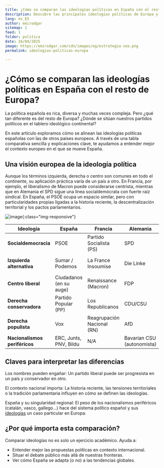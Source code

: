 ```yaml
---
title: ¿Cómo se comparan las ideologías políticas en España con el resto de Europa?
description: Descubre las principales ideologías políticas de Europa y su relación con las de España
lang: es_ES
author: emirodgar
sitemap: 1
feed: 1
folder: politica
date: 16/04/2025
image: https://emirodgar.com/cdn/images/og/estrategia-seo.png
permalink: ideologias-politicas-europa

---
```


# ¿Cómo se comparan las ideologías políticas en España con el resto de Europa?

La política española es rica, diversa y muchas veces compleja. Pero ¿qué tan diferente es del resto de Europa? ¿Dónde se sitúan nuestros partidos políticos en el tablero ideológico continental?

En este artículo exploramos cómo se alinean las ideologías políticas españolas con las de otros países europeos. A través de una tabla comparativa sencilla y explicaciones clave, te ayudamos a entender mejor el contexto europeo en el que se mueve España.

## Una visión europea de la ideología política
Aunque los términos izquierda, derecha o centro son comunes en todo el continente, su aplicación práctica varía de un país a otro. En Francia, por ejemplo, el liberalismo de Macron puede considerarse centrista, mientras que en Alemania el SPD sigue una línea socialdemócrata con fuerte raíz sindical. En España, el PSOE ocupa un espacio similar, pero con particularidades propias ligadas a la historia reciente, la descentralización territorial y los pactos parlamentarios.

![image](https://github.com/user-attachments/assets/7f9b50e9-8e5b-49ed-bae2-b8a56bb85383){:class="img-responsive"}



| Ideología                   | España                    | Francia                     | Alemania                   | Italia                    | Países Bajos            |
|----------------------------|---------------------------|-----------------------------|----------------------------|---------------------------|--------------------------|
| **Socialdemocracia**       | PSOE                      | Partido Socialista (PS)     | SPD                        | Partido Democrático (PD) | PvdA                     |
| **Izquierda alternativa**  | Sumar / Podemos           | La France Insoumise         | Die Linke                  | Sinistra Italiana         | SP (Socialistische Partij) |
| **Centro liberal**         | Ciudadanos (en su auge)   | Renaissance (Macron)        | FDP                        | Italia Viva               | D66                      |
| **Derecha conservadora**   | Partido Popular (PP)      | Los Republicanos            | CDU/CSU                    | Forza Italia              | VVD                      |
| **Derecha populista**      | Vox                       | Reagrupación Nacional (RN)  | AfD                        | Lega / Fratelli d’Italia  | PVV                      |
| **Nacionalismos periféricos** | ERC, Junts, PNV, Bildu | N/A                         | Bavarian CSU (autonomista) | Liga Norte (en origen)    | N/A                      |

## Claves para interpretar las diferencias

Los nombres pueden engañar: Un partido liberal puede ser progresista en un país y conservador en otro.

El contexto nacional importa: La historia reciente, las tensiones territoriales o la tradición parlamentaria influyen en cómo se definen las ideologías.

España y su singularidad regional: El peso de los nacionalismos periféricos (catalán, vasco, gallego...) hace del sistema político español y sus [ideologías](https://emirodgar.es/ideologias-politicas) un caso particular en Europa.

## ¿Por qué importa esta comparación?

Comparar ideologías no es solo un ejercicio académico. Ayuda a:

- Entender mejor las propuestas políticas en contexto internacional.
- Situar el debate público más allá de nuestras fronteras.
- Ver cómo España se adapta (o no) a las tendencias globales.





